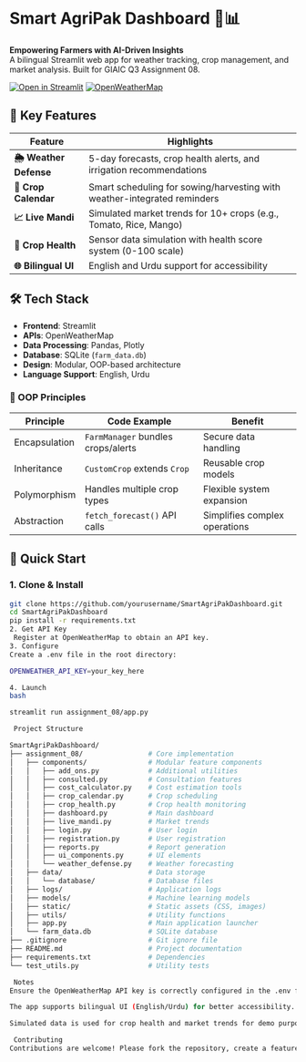 # Smart AgriPak Dashboard 🌱📊

**Empowering Farmers with AI-Driven Insights**  
A bilingual Streamlit web app for weather tracking, crop management, and market analysis. Built for GIAIC Q3 Assignment 08.

[![Open in Streamlit](https://static.streamlit.io/badges/streamlit_badge_black_white.svg)](https://agrigrow.streamlit.app/) 
[![OpenWeatherMap](https://img.shields.io/badge/Powered%20by-OpenWeatherMap-%23007bbb)](https://openweathermap.org/)

## 🌟 Key Features

| Feature                | Highlights                                                                 |
|------------------------|----------------------------------------------------------------------------|
| **🌦️ Weather Defense** | 5-day forecasts, crop health alerts, and irrigation recommendations        |
| **📅 Crop Calendar**   | Smart scheduling for sowing/harvesting with weather-integrated reminders   |
| **📈 Live Mandi**      | Simulated market trends for 10+ crops (e.g., Tomato, Rice, Mango)          |
| **🌱 Crop Health**     | Sensor data simulation with health score system (0-100 scale)              |
| **🌐 Bilingual UI**    | English and Urdu support for accessibility                                |

## 🛠️ Tech Stack

- **Frontend**: Streamlit
- **APIs**: OpenWeatherMap
- **Data Processing**: Pandas, Plotly
- **Database**: SQLite (`farm_data.db`)
- **Design**: Modular, OOP-based architecture
- **Language Support**: English, Urdu

### 🧩 OOP Principles

| Principle       | Code Example                     | Benefit                          |
|-----------------|----------------------------------|----------------------------------|
| Encapsulation   | `FarmManager` bundles crops/alerts | Secure data handling            |
| Inheritance     | `CustomCrop` extends `Crop`      | Reusable crop models            |
| Polymorphism    | Handles multiple crop types      | Flexible system expansion       |
| Abstraction     | `fetch_forecast()` API calls     | Simplifies complex operations    |

## 🚀 Quick Start

### 1. Clone & Install
```bash
git clone https://github.com/yourusername/SmartAgriPakDashboard.git
cd SmartAgriPakDashboard
pip install -r requirements.txt
2. Get API Key
 Register at OpenWeatherMap to obtain an API key.
3. Configure
Create a .env file in the root directory:

OPENWEATHER_API_KEY=your_key_here

4. Launch
bash

streamlit run assignment_08/app.py

 Project Structure

SmartAgriPakDashboard/
├── assignment_08/                # Core implementation
│   ├── components/               # Modular feature components
│   │   ├── add_ons.py            # Additional utilities
│   │   ├── consulted.py          # Consultation features
│   │   ├── cost_calculator.py    # Cost estimation tools
│   │   ├── crop_calendar.py      # Crop scheduling
│   │   ├── crop_health.py        # Crop health monitoring
│   │   ├── dashboard.py          # Main dashboard
│   │   ├── live_mandi.py         # Market trends
│   │   ├── login.py              # User login
│   │   ├── registration.py       # User registration
│   │   ├── reports.py            # Report generation
│   │   ├── ui_components.py      # UI elements
│   │   └── weather_defense.py    # Weather forecasting
│   ├── data/                     # Data storage
│   │   └── database/             # Database files
│   ├── logs/                     # Application logs
│   ├── models/                   # Machine learning models
│   ├── static/                   # Static assets (CSS, images)
│   ├── utils/                    # Utility functions
│   ├── app.py                    # Main application launcher
│   └── farm_data.db              # SQLite database
├── .gitignore                    # Git ignore file
├── README.md                     # Project documentation
├── requirements.txt              # Dependencies
└── test_utils.py                 # Utility tests

 Notes
Ensure the OpenWeatherMap API key is correctly configured in the .env file.

The app supports bilingual UI (English/Urdu) for better accessibility.

Simulated data is used for crop health and market trends for demo purposes.

 Contributing
Contributions are welcome! Please fork the repository, create a feature branch, and submit a pull request.

